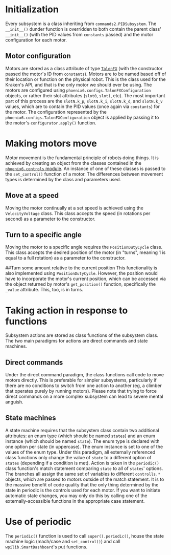 # Initialization
Every subsystem is a class inheriting from `commands2.PIDSubsystem`. The `__init__()` dunder function is overridden to both contain the parent class' `__init__()` (with the PID values from `constants` passed) and the motor configuration for each motor.

## Motor configuration
Motors are stored as a class attribute of type [`TalonFX`](https://api.ctr-electronics.com/phoenix6/release/python/autoapi/phoenix6/hardware/core/core_talon_fx/index.html#phoenix6.hardware.core.core_talon_fx.CoreTalonFX) (with the constructor passed the motor's ID from `constants`). Motors are to be named based off of their location or function on the physical robot. This is the class used for the Kraken's API, and that is the only motor we should ever be using. The motors are configured using `phoenix6.configs.TalonFXConfiguration` objects, or rather their slot attributes (`slot0`, `slot1`, etc). The most important part of this process are the `slotN.k_p`, `slotN.k_i`, `slotN.k_d`, and `slotN.k_v` values, which are to contain the PID values (once again via `constants`) for the motor. The configuration represented by the `phoenix6.configs.TalonFXConfiguration` object is applied by passing it to the motor's `configurator.apply()` function.

# Making motors move
Motor movement is the fundamental principle of robots doing things. It is achieved by creating an object from the classes contained in the [`phoenix6.controls` module](https://api.ctr-electronics.com/phoenix6/release/python/autoapi/phoenix6/controls/index.html#phoenix6.controls). An instance of one of these classes is passed to the `set_control()` function of a motor. The differences between movement types is determined by the class and parameters used.

## Move at a speed
Moving the motor continually at a set speed is achieved using the `VelocityVoltage` class. This class accepts the speed (in rotations per second) as a parameter to the constructor.

## Turn to a specific angle
Moving the motor to a specific angle requires the `PositionDutyCycle` class. This class accepts the desired position of the motor (in "turns", meaning 1 is equal to a full rotation) as a parameter to the constructor.

##Turn some amount relative to the current position
This functionality is also implemented using `PositionDutyCycle`. However, the position would have to incorporate the motor's current position, which can be accessed via the object returned by motor's `get_position()` function, specifically the `_value` attribute. This, too, is in turns.

# Taking action in response to functions
Subsystem actions are stored as class functions of the subsystem class. The two main paradigms for actions are direct commands and state machines.

## Direct commands
Under the direct command paradigm, the class functions call code to move motors directly. This is preferable for simpler subsystems, particularly if there are no conditions to switch from one action to another (eg, a climber that operates purely by running motors). Please note that trying to force direct commands on a more complex subsystem can lead to severe mental anguish.

## State machines
A state machine requires that the subsystem class contain two additional attributes: an enum type (which should be named `states`) and an enum instance (which should be named `state`). The enum type is declared with one option per state (in uppercase). The enum instance is set to one of the values of the enum type. Under this paradigm, all externally referenced class functions only change the value of `state` to a different option of `states` (depending if a condition is met).
Action is taken in the `periodic()` class function's match statement comparing `state` to all of `states`' options. The branches all assign the same set of variables to different `controlls.*` objects, which are passed to motors outside of the match statement. It is to the massive benefit of code quality that the only thing determined by the state in periodic is the controls used for each motor. If you want to initiate automatic state changes, you may only do this by calling one of the externally-accessible functions in the appropriate case statement.

# Use of periodic
The `periodic()` function is used to call `super().periodic()`, house the state machine logic (mach/case and `set_control()`) and call `wpilib.SmartDashboard`'s put functions.
